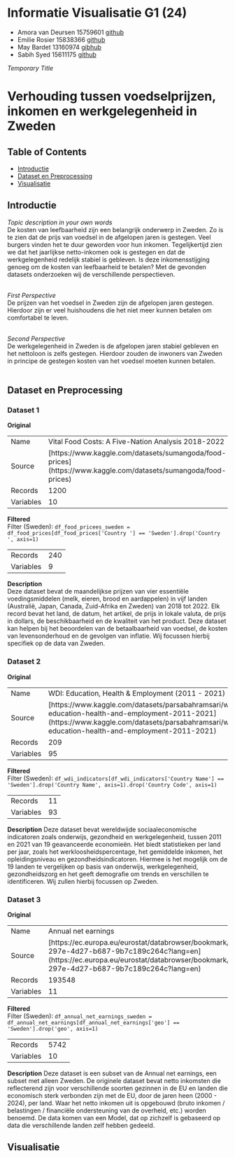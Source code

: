 # Informatie Visualisatie G1 (24)

- Amora van Deursen 15759601 [github](https://github.com/moratje111)
- Emilie Rosier 15838366 [github](https://github.com/emilierosier)
- May Bardet 13160974 [gibhub](https://github.com/MayBardet)
- Sabih Syed 15611175 [github](https://github.com/prox05/)

*Temporary Title*
# Verhouding tussen voedselprijzen, inkomen en werkgelegenheid in Zweden

## Table of Contents
- [Introductie](#int)
- [Dataset en Preprocessing](#dap)
- [Visualisatie](#vis)

<a name="int"></a>
## Introductie


*Topic description in your own words* <br>
De kosten van leefbaarheid zijn een belangrijk onderwerp in Zweden. Zo is te zien dat de prijs van voedsel in de afgelopen jaren is gestegen. Veel burgers vinden het te duur geworden voor hun inkomen. Tegelijkertijd zien we dat het jaarlijkse netto-inkomen ook is gestegen en dat de werkgelegenheid redelijk stabiel is gebleven. Is deze inkomensstijging genoeg om de kosten van leefbaarheid te betalen? Met de gevonden datasets onderzoeken wij de verschillende perspectieven. <br><br>

*First Perspective* <br>
De prijzen van het voedsel in Zweden zijn de afgelopen jaren gestegen. Hierdoor zijn er veel huishoudens die het niet meer kunnen betalen om comfortabel te leven. <br><br>

*Second Perspective* <br>
De werkgelegenheid in Zweden is de afgelopen jaren stabiel gebleven en het nettoloon is zelfs gestegen. Hierdoor zouden de inwoners van Zweden in principe de gestegen kosten van het voedsel moeten kunnen betalen. <br><br>

<a name="dap"></a>
## Dataset en Preprocessing


### Dataset 1
**Original**
<table><tr>
<td>Name</td><td>Vital Food Costs: A Five-Nation Analysis 2018-2022 </td></tr><tr>
<td>Source</td><td> [https://www.kaggle.com/datasets/sumangoda/food-prices](https://www.kaggle.com/datasets/sumangoda/food-prices) </td></tr><tr>
<td>Records</td><td>1200 </td></tr><tr>
<td>Variables</td><td>10 </td></tr></table>

**Filtered**<br>
Filter (Sweden): `df_food_pricees_sweden = df_food_prices[df_food_prices['Country '] == 'Sweden'].drop('Country ', axis=1)`
<table><tr>
<td>Records</td><td>240 </td></tr><tr>
<td>Variables</td><td>9 </td></tr></table>

**Description**<br>
Deze dataset bevat de maandelijkse prijzen van vier essentiële voedingsmiddelen (melk, eieren, brood en aardappelen) in vijf landen (Australië, Japan, Canada, Zuid-Afrika en Zweden) van 2018 tot 2022. Elk record bevat het land, de datum, het artikel, de prijs in lokale valuta, de prijs in dollars, de beschikbaarheid en de kwaliteit van het product. Deze dataset kan helpen bij het beoordelen van de betaalbaarheid van voedsel, de kosten van levensonderhoud en de gevolgen van inflatie. Wij focussen hierbij specifiek op de data van Zweden.

### Dataset 2
**Original**
<table><tr>
<td>Name</td><td>WDI: Education, Health & Employment (2011 - 2021) </td></tr><tr>
<td>Source</td><td> [https://www.kaggle.com/datasets/parsabahramsari/wdi-education-health-and-employment-2011-2021](https://www.kaggle.com/datasets/parsabahramsari/wdi-education-health-and-employment-2011-2021) </td></tr><tr>
<td>Records</td><td>209 </td></tr><tr>
<td>Variables</td><td>95 </td></tr></table>

**Filtered**<br>
Filter (Sweden): `df_wdi_indicators[df_wdi_indicators['Country Name'] == 'Sweden'].drop('Country Name', axis=1).drop('Country Code', axis=1)`
<table><tr>
<td>Records</td><td>11 </td></tr><tr>
<td>Variables</td><td>93 </td></tr></table>

**Description**
Deze dataset bevat wereldwijde sociaaleconomische indicatoren zoals onderwijs, gezondheid en werkgelegenheid, tussen 2011 en 2021 van 19 geavanceerde economieën. Het biedt statistieken per land per jaar, zoals het werkloosheidspercentage, het gemiddelde inkomen, het opleidingsniveau en gezondheidsindicatoren. Hiermee is het mogelijk om de 19 landen te vergelijken op basis van onderwijs, werkgelegenheid, gezondheidszorg en het geeft demografie om trends en verschillen te identificeren. Wij zullen hierbij focussen op Zweden.

### Dataset 3
**Original**
<table><tr>
<td>Name</td><td>Annual net earnings </td></tr><tr>
<td>Source</td><td> [https://ec.europa.eu/eurostat/databrowser/bookmark/6adafcb6-297e-4d27-b687-9b7c189c264c?lang=en](https://ec.europa.eu/eurostat/databrowser/bookmark/6adafcb6-297e-4d27-b687-9b7c189c264c?lang=en) </td></tr><tr>
<td>Records</td><td>193548 </td></tr><tr>
<td>Variables</td><td>11 </td></tr><tr></table>

**Filtered**<br>
Filter (Sweden): `df_annual_net_earnings_sweden = df_annual_net_earnings[df_annual_net_earnings['geo'] == 'Sweden'].drop('geo', axis=1)`
<table><tr>
<td>Records</td><td>5742 </td></tr><tr>
<td>Variables</td><td>10 </td></tr></table>

**Description**
Deze dataset is een subset van de Annual net earnings, een subset met alleen Zweden. 
De originele dataset bevat netto inkomsten die reflecterend zijn voor verschillende soorten gezinnen in de EU en landen die economisch sterk verbonden zijn met de EU, door de jaren heen (2000 - 2024), per land. Waar het netto inkomen uit is opgebouwd (bruto inkomen / belastingen / financiële ondersteuning van de overheid, etc.) worden benoemd. De data komen van een Model, dat op zichzelf is gebaseerd op data die verschillende landen zelf hebben gedeeld.

<a name="vis"></a>
## Visualisatie

